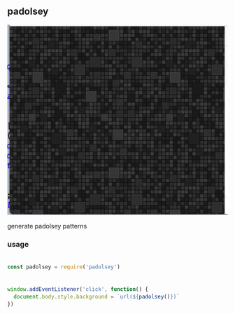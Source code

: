 ## padolsey

![Alt text](padolsey.png "sample padolsey pattern")

generate padolsey patterns


### usage

```javascript

const padolsey = require('padolsey')


window.addEventListener('click', function() {
  document.body.style.background = `url(${padolsey()})`
})
```
